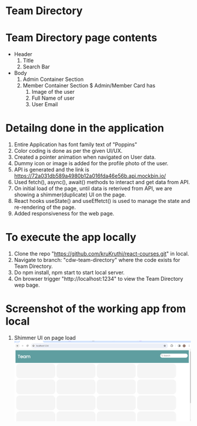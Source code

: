 # Team Directory

# Team Directory page contents
* Header
  1. Title
  2. Search Bar
* Body
  1. Admin Container Section
  2. Member Container Section
    $ Admin/Member Card has
      1. Image of the user
      2. Full Name of user
      3. User Email

# Detailng done in the application
  1. Entire Application has font family text of "Poppins" 
  2. Color coding is done as per the given UI/UX.
  3. Created a pointer animation when navigated on User data.
  4. Dummy icon or image is added for the profile photo of the user.
  5. API is generated and the link is https://72a031db589a4980b12a016fda46e56b.api.mockbin.io/
  6. Used fetch(), async(), await() methods to interact and get data from API.
  7. On initial load of the page, until data is reterived from API, we are showing a shimmer(duplicate) UI on the page.
  8. React hooks useState() and useEffetct() is used to manage the state and re-rendering of the page.
  9. Added responsiveness for the web page.

# To execute the app locally
  1. Clone the repo "https://github.com/kruKruthi/react-courses.git" in local.
  2. Navigate to branch: "cdw-team-directory" where the code exists for Team Directory.
  3. Do npm install, npm start to start local server.
  4. On browser trigger "http://localhost:1234" to view the Team Directory wep bage.

# Screenshot of the working app from local
  1. Shimmer UI on page load
    <img src="./ShimmerUi.PNG" />



